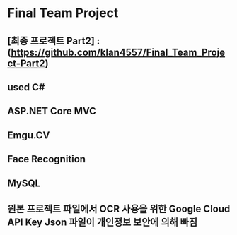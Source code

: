 # Final Team Project
## [최종 프로젝트 Part2] : (https://github.com/klan4557/Final_Team_Project-Part2)
## used C#
## ASP.NET Core MVC
## Emgu.CV
## Face Recognition
## MySQL
## 원본 프로젝트 파일에서 OCR 사용을 위한 Google Cloud API Key Json 파일이 개인정보 보안에 의해 빠짐 
